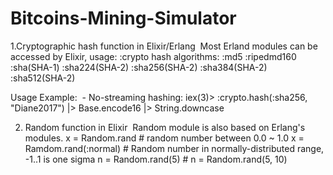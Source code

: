 # Bitcoins-Mining-Simulator


1.Cryptographic hash function in Elixir/Erlang
  Most Erland modules can be accessed by Elixir, usage:   :crypto
  hash algorithms:
  :md5
  :ripedmd160
  :sha(SHA-1)
  :sha224(SHA-2)
  :sha256(SHA-2)
  :sha384(SHA-2)
  :sha512(SHA-2)
  
  Usage Example:
  - No-streaming hashing: 
 iex(3)> :crypto.hash(:sha256, "Diane2017") |> Base.encode16 |> String.downcase

2. Random function in Elixir
  Random module is also based on Erlang's modules. 
  x = Random.rand            # random number between 0.0 ~ 1.0
  x = Ramdom.rand(:normal)   # Random number in normally-distributed range, -1..1 is one sigma
  n = Random.rand(5)         #
  n = Random.rand(5, 10) 

  
  
